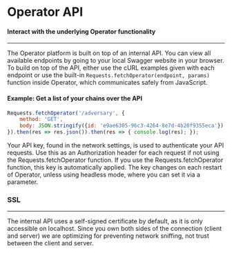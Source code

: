 
# Operator API

#### Interact with the underlying Operator functionality

---

The Operator platform is built on top of an internal API. You can view all available endpoints by going to your local Swagger website in your browser. 
To build on top of the API, either use the cURL examples given with each endpoint or use the built-in `Requests.fetchOperator(endpoint, params)` 
function inside Operator, which communicates safely from JavaScript.
    
#### Example: Get a list of your chains over the API

```javascript
Requests.fetchOperator('/adversary', {
    method: 'GET',
    body: JSON.stringify({id: 'e9ae6305-96c3-4264-8e7d-4b20f9355eca'})
}).then(res => res.json()).then(res => { console.log(res); });
```
    
Your API key, found in the network settings, is used to authenticate your API requests. Use this as an
Authorization header for each request if not using the Requests.fetchOperator function. If you use the Requests.fetchOperator function, this key
is automatically applied. The key changes on each restart of Operator, unless using headless mode, where you can set it via
a parameter.

### SSL

---

The internal API uses a self-signed certificate by default, as it is only accessible on localhost. Since
you own both sides of the connection (client and server) we are optimizing for preventing network sniffing, 
not trust between the client and server.
